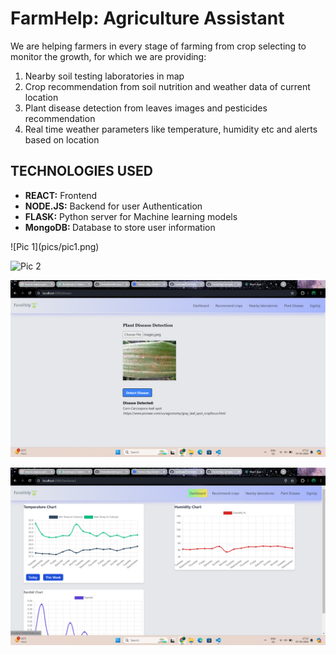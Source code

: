 # FarmHelp: Agriculture Assistant
We are helping farmers in every stage of farming from crop selecting to monitor the growth, for which we are providing:
<ol>
<li>Nearby soil testing laboratories in map</li>
<li>Crop recommendation from soil nutrition and weather data of current location </li>
<li>Plant disease detection from leaves images and pesticides recommendation</li>
<li>Real time weather parameters like temperature, humidity etc and alerts based on location</li>
</ol>
<h2>TECHNOLOGIES USED</h2>
<ul>
  <li><b>REACT:</b> Frontend</li>
  <li><b>NODE.JS:</b> Backend for user Authentication</li>
  <li><b>FLASK:</b> Python server for Machine learning models</li>
  <li><b>MongoDB: </b> Database to store user information</li>
   
</ul>
![Pic 1](pics/pic1.png)

![Pic 2](pics/pic2.png)

![Pic 3](pics/pic3.png)

![Pic 4](pics/pic4.png)


